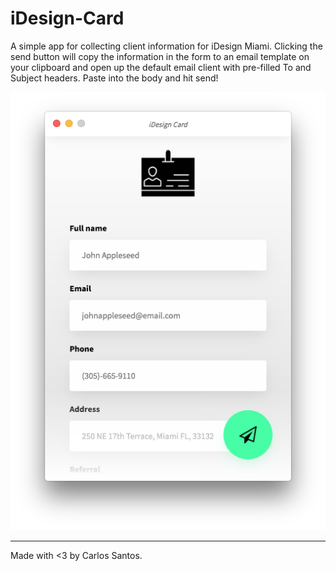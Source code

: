 # iDesign-Card
A simple app for collecting client information for iDesign Miami. Clicking the send button will copy the information in the form to an email template on your clipboard and open up the default email client with pre-filled To and Subject headers. Paste into the body and hit send!

<div style="text-align: center;">
    <img src="./src/imgs/screenshots/screenshot-1.png">
</div>



---
Made with <3 by Carlos Santos.
